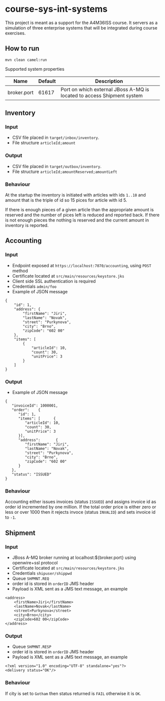 # course-sys-int-systems

This project is meant as a support for the A4M36ISS course. It servers as a simulation of three enterprise systems that will be integrated during course exercises.

## How to run
``mvn clean camel:run``

Supported system properties

| Name           | Default | Description |
| -------------- | ------- | ----------- |
| broker.port    | 61617   | Port on which external JBoss A-MQ is located to access Shipment system |

## Inventory
### Input
* CSV file placed in `target/inbox/inventory`.
* File structure `articleId;amount`

### Output
* CSV file placed in `target/outbox/inventory`.
* File structure `articleId;amountReserved;amountLeft`

### Behaviour
At the startup the inventory is initiated with articles with ids `1..10` and amount that is the triple of id so 15 pices for article with id 5.

If there is enough pieces of a given article than the appropriate amount is reserved and the number of pices left is reduced and reported back. If there is not enough pieces the nothing is reserved and the current amount in inventory is reported.

## Accounting
### Input
* Endpoint exposed at `https://localhost:7070/accounting`, using `POST` method
* Certificate located at `src/main/resources/keystore.jks`
* Client side SSL authentication is required
* Credentials `admin/foo`
* Example of JSON message
```
{
	"id": 1,
	"address": {
		"firstName": "Jiri",
		"lastName": "Novak",
		"street": "Purkynova",
		"city": "Brno",
		"zipCode": "602 00"
	},
	"items": [
		{
			"articleId": 10,
			"count": 30,
			"unitPrice": 3
		}
	]
}
```

### Output
* Example of JSON message
```
{
   "invoiceId": 1000001,
   "order":    {
      "id": 1,
      "items": [      {
         "articleId": 10,
         "count": 30,
         "unitPrice": 3
      }],
      "address":       {
         "firstName": "Jiri",
         "lastName": "Novak",
         "street": "Purkynova",
         "city": "Brno",
         "zipCode": "602 00"
      }
   },
   "status": "ISSUED"
}
```

### Behaviour
Accounting either issues invoices (status `ISSUED`) and assigns invoice id as order id incremented by one million.
If the total order price is either zero or less or over 1000 then it rejects invoce (status `INVALID`) and sets invoice id to `-1`.

## Shipment
### Input
* JBoss A-MQ broker running at localhost:${broker.port} using openwire+ssl protocol
* Certificate located at `src/main/resources/keystore.jks`
* Credentials `shipuser/shippwd`
* Queue `SHPMNT.REQ`
* order id is stored in `orderID` JMS header
* Payload is XML sent as a JMS text message, an example
```
<address>
	<firstName>Jiri</firstName>
	<lastName>Novak</lastName>
	<street>Purkynova</street>
	<city>Brno</city>
	<zipCode>602 00</zipCode>
</address>
```

### Output
* Queue `SHPMNT.RESP`
* order id is stored in `orderID` JMS header
* Payload is XML sent as a JMS text message, an example
```
<?xml version="1.0" encoding="UTF-8" standalone="yes"?>
<delivery status="OK"/>
```

### Behaviour
If city is set to `Gotham` then status returned is `FAIL` otherwise it is `OK`.


